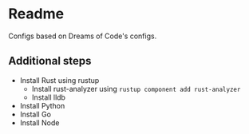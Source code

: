 # Readme

Configs based on Dreams of Code's configs.

## Additional steps
- Install Rust using rustup
  - Install rust-analyzer using `rustup component add rust-analyzer`
  - Install lldb 
- Install Python
- Install Go
- Install Node
